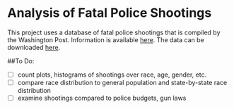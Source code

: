 # Analysis of Fatal Police Shootings
This project uses a database of fatal police shootings that is compiled by the Washington Post. Information is available [here](https://www.washingtonpost.com/graphics/2018/national/police-shootings-2018/).
The data can be downloaded [here](https://raw.githubusercontent.com/washingtonpost/data-police-shootings/master/fatal-police-shootings-data.csv).

##To Do:
- [ ] count plots, histograms of shootings over race, age, gender, etc.
- [ ] compare race distribution to general population and state-by-state race distribution
- [ ] examine shootings compared to police budgets, gun laws